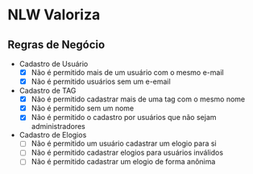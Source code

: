 # NLW Valoriza

## Regras de Negócio

- Cadastro de Usuário
  - [x] Não é permitido mais de um usuário com o mesmo e-mail
  - [x] Não é permitido usuários sem um e-email
- Cadastro de TAG
  - [x] Não é permitido cadastrar mais de uma tag com o mesmo nome
  - [x] Não é permitido sem um nome
  - [x] Não é permitido o cadastro por usuários que não sejam administradores
- Cadastro de Elogios
  - [ ] Não é permitido um usuário cadastrar um elogio para si
  - [ ] Não é permitido cadastrar elogios para usuários inválidos
  - [ ] Não é permitido cadastrar um elogio de forma anônima
